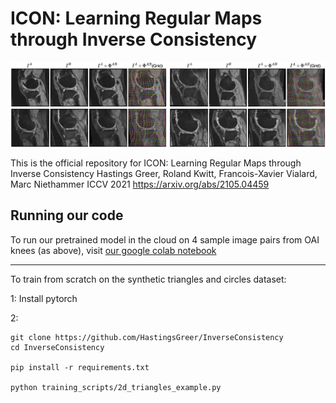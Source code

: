 # ICON: Learning Regular Maps through Inverse Consistency

![Demo figure](notebooks/paper_figures/Intro_NewLabels-2.png)

This is the official repository for 
ICON: Learning Regular Maps through Inverse Consistency
Hastings Greer, Roland Kwitt, Francois-Xavier Vialard, Marc Niethammer
ICCV 2021 https://arxiv.org/abs/2105.04459



## Running our code

To run our pretrained model in the cloud on 4 sample image pairs from OAI knees (as above), visit [our google colab notebook](https://colab.research.google.com/drive/1Pd3ua_NZTem3xtBvDxertzi7u3E233ZL?usp=sharing)

----------------

To train from scratch on the synthetic triangles and circles dataset:

1: Install pytorch

2:
```
git clone https://github.com/HastingsGreer/InverseConsistency
cd InverseConsistency

pip install -r requirements.txt

python training_scripts/2d_triangles_example.py
```
